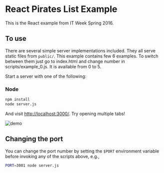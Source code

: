 # React Pirates List Example

This is the React example from IT Week Spring 2016.

## To use

There are several simple server implementations included. They all serve static files from `public/`. 
This example contains few 6 examples. To switch between them just go to index.html and change number in scripts/example_0.js. It is available from 0 to 5.  

Start a server with one of the following:

### Node

```sh
npm install
node server.js
```

And visit <http://localhost:3000/>. Try opening multiple tabs!

![demo](https://monosnap.com/file/tw63TEpmYGu4VhwKAvB79CwbyW8cPf.png)

## Changing the port

You can change the port number by setting the `$PORT` environment variable before invoking any of the scripts above, e.g.,

```sh
PORT=3001 node server.js
```

